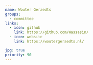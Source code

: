```yaml
---
name: Wouter Geraedts
groups:
  - committee
links:
  - icon: github
    link: https://github.com/Wassasin/
  - icon: website
    link: https://woutergeraedts.nl/

jpg: true
priority: 90
---
```

